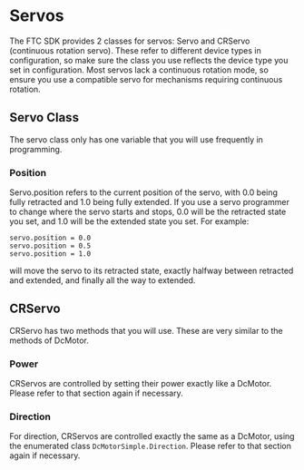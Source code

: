 # Servos

The FTC SDK provides 2 classes for servos: Servo and CRServo (continuous rotation servo). These refer to different device types in configuration, so make sure the class you use reflects the device type you set in configuration. Most servos lack a continuous rotation mode, so ensure you use a compatible servo for mechanisms requiring continuous rotation.

## Servo Class

The servo class only has one variable that you will use frequently in programming.

### Position

Servo.position refers to the current position of the servo, with 0.0 being fully retracted and 1.0 being fully extended. If you use a servo programmer to change where the servo starts and stops, 0.0 will be the retracted state you set, and 1.0 will be the extended state you set. For example:

```
servo.position = 0.0
servo.position = 0.5
servo.position = 1.0

```
will move the servo to its retracted state, exactly halfway between retracted and extended, and finally all the way to extended.

## CRServo

CRServo has two methods that you will use. These are very similar to the methods of DcMotor.

### Power

CRServos are controlled by setting their power exactly like a DcMotor. Please refer to that section again if necessary.

### Direction

For direction, CRServos are controlled exactly the same as a DcMotor, using the enumerated class `DcMotorSimple.Direction`. Please refer to that section again if necessary.
